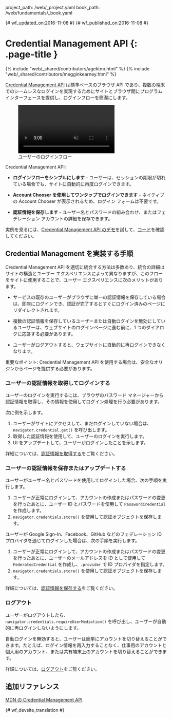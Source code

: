 project_path: /web/_project.yaml
book_path: /web/fundamentals/_book.yaml

{# wf_updated_on:2016-11-08 #}
{# wf_published_on:2016-11-08 #}

#  Credential Management API {: .page-title }

{% include "web/_shared/contributors/agektmr.html" %}
{% include "web/_shared/contributors/megginkearney.html" %}

[Credential Management API](https://www.w3.org/TR/credential-management/) は標準ベースのブラウザ API であり、複数の端末でのシームレスなログインを実現するためにサイトとブラウザ間にプログラム インターフェースを提供し、ログインフローを簡潔にします。




<div class="attempt-right">
  <figure>
    <video src="animations/credential-management-smaller.mov" style="max-height: 400px;" autoplay muted loop controls></video>
    <figcaption>ユーザーのログインフロー</figcaption>
  </figure>
</div>

Credential Management API:

* **ログインフローをシンプルにします** - ユーザーは、セッションの期限が切れている場合でも、サイトに自動的に再度ログインできます。

* **Account Chooser を使用してワンタップでログインできます** - ネイティブの Account Chooser が表示されるため、ログイン フォームは不要です。

* **認証情報を保存します** - ユーザー名とパスワードの組み合わせ、またはフェデレーション アカウントの詳細を保存できます。


実例を見るには、[Credential Management API のデモ](https://credential-management-sample.appspot.com)を試して、[コード](https://github.com/GoogleChrome/credential-management-sample)を確認してください。




<div class="clearfix"></div>


##  Credential Management を実装する手順

Credential Management API を適切に統合する方法は多数あり、統合の詳細はサイトの構造とユーザー エクスペリエンスによって異なりますが、このフローをサイトに使用することで、ユーザー エクスペリエンスに次のメリットがあります。




* サービスの既存のユーザーがブラウザに単一の認証情報を保存している場合は、即座にログインでき、認証が完了するとすぐにログイン済みのページにリダイレクトされます。


* 複数の認証情報を保存しているユーザーまたは自動ログインを無効にしているユーザーは、ウェブサイトのログインページに進む前に、1 つのダイアログに応答する必要があります。


* ユーザーがログアウトすると、ウェブサイトに自動的に再ログインできなくなります。


重要なポイント: Credential Management API を使用する場合は、安全なオリジンからページを提供する必要があります。


###  ユーザーの認証情報を取得してログインする

ユーザーのログインを実行するには、ブラウザのパスワード マネージャーから認証情報を取得し、その情報を使用してログイン処理を行う必要があります。


次に例を示します。

1. ユーザーがサイトにアクセスして、まだログインしていない場合は、`navigator.credential.get()` を呼び出します。
2. 取得した認証情報を使用して、ユーザーのログインを実行します。
3. UI をアップデートして、ユーザーがログインしたことを示します。


詳細については、[認証情報を取得する](/web/fundamentals/security/credential-management/retrieve-credentials)をご覧ください。


###  ユーザーの認証情報を保存またはアップデートする

ユーザーがユーザー名とパスワードを使用してログインした場合、次の手順を実行します。

1. ユーザーが正常にログインして、アカウントの作成またはパスワードの変更を行ったあとに、ユーザー ID とパスワードを使用して `PasswordCredential` を作成します。
2. `navigator.credentials.store()` を使用して認証オブジェクトを保存します。




ユーザーが Google Sign-In、Facebook、GitHub などのフェデレーション ID プロバイダを通じてログインした場合は、次の手順を実行します。


1. ユーザーが正常にログインして、アカウントの作成またはパスワードの変更を行ったあとに、ユーザーのメールアドレスを ID として使用して `FederatedCredential` を作成し、`.provider` で ID プロバイダを指定します。
2. `navigator.credentials.store()` を使用して認証オブジェクトを保存します。



詳細については、[認証情報を保存する](/web/fundamentals/security/credential-management/store-credentials)をご覧ください。


###  ログアウト

ユーザーがログアウトしたら、`navigator.credentials.requireUserMediation()` を呼び出し、ユーザーが自動的に再ログインしないようにします。


自動ログインを無効すると、ユーザーは簡単にアカウントを切り替えることができます。たとえば、ログイン情報を再入力することなく、仕事用のアカウントと個人用のアカウント、または共有端末上のアカウントを切り替えることができます。



詳細については、[ログアウト](/web/fundamentals/security/credential-management/retrieve-credentials#sign-out)をご覧ください。



##  追加リファレンス

[MDN の Credential Management API](https://developer.mozilla.org/en-US/docs/Web/API/Credential_Management_API)


{# wf_devsite_translation #}
